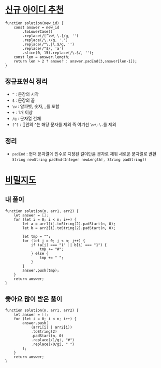 # [신규 아이디 추천](https://programmers.co.kr/learn/courses/30/lessons/72410?language=javascript)

```
function solution(new_id) {
    const answer = new_id
        .toLowerCase()
        .replace(/[^\w\-\.]/g, '')
        .replace(/\.+/g, '.')
        .replace(/^\.|\.$/g, '')
        .replace(/^$/, 'a')
        .slice(0, 15).replace(/\.$/, '');
    const len = answer.length;
    return len > 2 ? answer : answer.padEnd(3,answer[len-1]);
}
```

## 정규표현식 정리

- `^` : 문장의 시작
- `$` : 문장의 끝
- `\w` : 알파벳, 숫자, \_를 포함
- `+` : 1개 이상
- `/g` : 문자열 전체
- `[^]` : []안의 ^는 해당 문자를 제외 즉 여기선 `\w\-\.`를 제외

## 정리

- `padEnd` : 현재 문자열에 인수로 지정된 길이만큼 문자로 채워 새로운 문자열로 반환
  `String newString padEnd(Integer newLength[, String padString])`

# [비밀지도](https://school.programmers.co.kr/learn/courses/30/lessons/17681?language=javascript)

## 내 풀이

```
function solution(n, arr1, arr2) {
    let answer = [];
    for (let i = 0; i < n; i++) {
        let a = arr1[i].toString(2).padStart(n, 0);
        let b = arr2[i].toString(2).padStart(n, 0);

        let tmp = "";
        for (let j = 0; j < n; j++) {
            if (a[j] === "1" || b[i] === "1") {
                tmp += "#";
            } else {
                tmp += " ";
            }
        }
        answer.push(tmp);
    }
    return answer;
}
```

## 좋아요 많이 받은 풀이

```
function solution(n, arr1, arr2) {
    let answer = [];
    for (let i = 0; i < n; i++) {
        answer.push(
            (arr1[i] | arr2[i])
            .toString(2)
            .padStart(n, 0)
            .replace(/1/gi, "#")
            .replace(/0/gi, " ")
        );
    }
    return answer;
}
```
